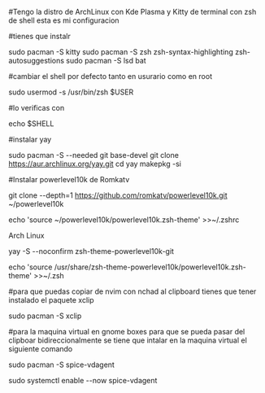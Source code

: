 #Tengo la distro de ArchLinux con Kde Plasma y Kitty de terminal con zsh de shell esta es mi configuracion 


#tienes que instalr 

sudo pacman -S kitty
sudo pacman -S zsh zsh-syntax-highlighting zsh-autosuggestions
sudo pacman -S lsd bat

#cambiar el shell por defecto tanto en usurario como en root

sudo usermod -s /usr/bin/zsh $USER

#lo verificas con 

echo $SHELL

#instalar yay

sudo pacman -S --needed git base-devel
git clone https://aur.archlinux.org/yay.git
cd yay
makepkg -si


#Instalar powerlevel10k de Romkatv

git clone --depth=1 https://github.com/romkatv/powerlevel10k.git ~/powerlevel10k

echo 'source \~/powerlevel10k/powerlevel10k.zsh-theme' >>~/.zshrc


Arch Linux

yay -S --noconfirm zsh-theme-powerlevel10k-git

echo 'source /usr/share/zsh-theme-powerlevel10k/powerlevel10k.zsh-theme' >>~/.zsh

#para que puedas copiar de nvim con nchad al clipboard tienes que tener instalado el paquete xclip

sudo pacman -S xclip

#para la maquina virtual en gnome boxes para que se pueda pasar del clipboar bidireccionalmente se tiene que intalar en la maquina virtual el siguiente comando

sudo pacman -S spice-vdagent

sudo systemctl enable --now spice-vdagent



